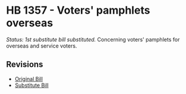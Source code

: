 # HB 1357 - Voters' pamphlets overseas
*Status: 1st substitute bill substituted.*
Concerning voters' pamphlets for overseas and service voters.

## Revisions
* [Original Bill](1/)
* [Substitute Bill](S/)